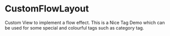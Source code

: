 # CustomFlowLayout
Custom View to implement a flow effect. This is a Nice Tag Demo which can be used for some special and colourful tags such as category tag.
